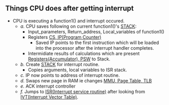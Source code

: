 ## Things CPU does after getting interrupt
- CPU is executing a function1() and interrupt occured.
  - *a.* CPU saves following on current function1()'s [STACK](https://sites.google.com/site/amitinterviewpreparation/c-1):
    - Input_parameters, Return_address, Local_variables of function1()
    - Registers [CS, IP(Program Counter)](/Motherboard/CPU/Memory/CPU_Registers)
      - Saved IP points to the first instruction which will be loaded into the processor after the interrupt handler completes.
    - Intermidiate results of calculations which are present [Registers(Accumulator), PSW](/Motherboard/CPU/Memory/CPU_Registers) to Stack.
  - *b.* Create [STACK](https://sites.google.com/site/amitinterviewpreparation/c-1) for interrupt routine.
    - Copies arguments, local variables to ISR stack.
  - *c.* IP now points to address of interrupt routine.
  - *d.* Swaps new page in RAM ie changes [MMU, Page Table, TLB](https://sites.google.com/site/amitinterviewpreparation/c-1/memory-management/virtual-memory)
  - *e.* ACK interrupt controller
  - *f.* Jumps to [ISR(Interrupt service routine)](ISR) after looking from [IVT(Interrupt Vector Table)](IVT).
